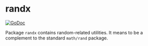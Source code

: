 # randx

[![GoDoc](https://godoc.org/github.com/icza/gox/mathx/randx?status.svg)](https://godoc.org/github.com/icza/gox/mathx/randx)

Package `randx` contains random-related utilities.
It means to be a complement to the standard `math/rand` package.
